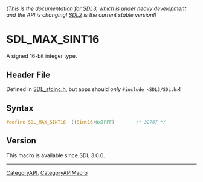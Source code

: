 ###### (This is the documentation for SDL3, which is under heavy development and the API is changing! [SDL2](https://wiki.libsdl.org/SDL2/) is the current stable version!)
# SDL_MAX_SINT16

A signed 16-bit integer type.

## Header File

Defined in [SDL_stdinc.h](https://github.com/libsdl-org/SDL/blob/main/include/SDL3/SDL_stdinc.h), but apps should _only_ `#include <SDL3/SDL.h>`!

## Syntax

```c
#define SDL_MAX_SINT16  ((Sint16)0x7FFF)        /* 32767 */
```

## Version

This macro is available since SDL 3.0.0.

----
[CategoryAPI](CategoryAPI), [CategoryAPIMacro](CategoryAPIMacro)

